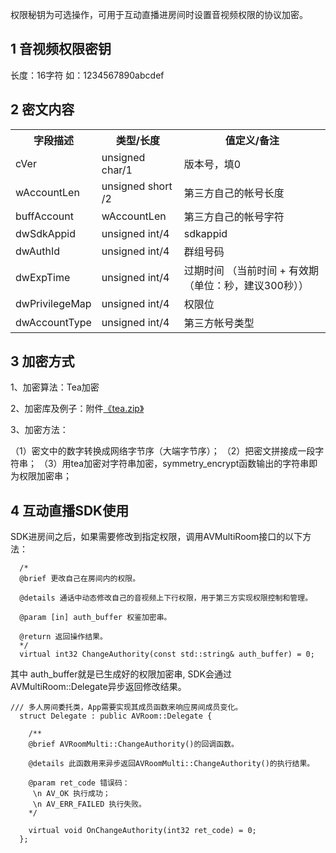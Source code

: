 权限秘钥为可选操作，可用于互动直播进房间时设置音视频权限的协议加密。

## 1 音视频权限密钥

长度：16字符
如：1234567890abcdef

## 2 密文内容

<table class="t">
<tbody><tr>
<th> <b>字段描述</b>
</th><th> <b>类型/长度</b>
</th><th> <b>值定义/备注</b>
</th></tr>
<tr>
<td> cVer
</td><td> unsigned char/1
</td><td> 版本号，填0
</td></tr>
<tr>
<td> wAccountLen
</td><td> unsigned short /2
</td><td> 第三方自己的帐号长度
</td></tr>
<tr>
<td> buffAccount
</td><td> wAccountLen
</td><td> 第三方自己的帐号字符
</td></tr>
<tr>
<td> dwSdkAppid
</td><td> unsigned int/4
</td><td> sdkappid
</td></tr>
<tr>
<td> dwAuthId
</td><td> unsigned int/4
</td><td> 群组号码
</td></tr>
<tr>
<td> dwExpTime
</td><td> unsigned int/4
</td><td> 过期时间 （当前时间 + 有效期（单位：秒，建议300秒））
</td></tr>
<tr>
<td> dwPrivilegeMap
</td><td> unsigned int/4
</td><td> 权限位
</td></tr>
<tr>
<td> dwAccountType
</td><td> unsigned int/4
</td><td> 第三方帐号类型
</td></tr></tbody></table>

## 3 加密方式

1、加密算法：Tea加密

2、加密库及例子：附件[《tea.zip》](http://imgcache.tce.fsphere.cn/static/qzonestyle.gtimg.cn/qzone/vas/opensns/res/doc/tea.zip)

3、加密方法：

（1）密文中的数字转换成网络字节序（大端字节序）；
（2）把密文拼接成一段字符串；
（3）用tea加密对字符串加密，symmetry_encrypt函数输出的字符串即为权限加密串；

## 4 互动直播SDK使用
SDK进房间之后，如果需要修改到指定权限，调用AVMultiRoom接口的以下方法：

```
  /*
  @brief 更改自己在房间内的权限。

  @details 通话中动态修改自己的音视频上下行权限，用于第三方实现权限控制和管理。

  @param [in] auth_buffer 权鉴加密串。

  @return 返回操作结果。
  */
  virtual int32 ChangeAuthority(const std::string& auth_buffer) = 0;
```

其中 auth_buffer就是已生成好的权限加密串, SDK会通过AVMultiRoom::Delegate异步返回修改结果。

```
/// 多人房间委托类，App需要实现其成员函数来响应房间成员变化。
  struct Delegate : public AVRoom::Delegate {

    /**
    @brief AVRoomMulti::ChangeAuthority()的回调函数。

    @details 此函数用来异步返回AVRoomMulti::ChangeAuthority()的执行结果。

    @param ret_code 错误码：
     \n AV_OK 执行成功；
     \n AV_ERR_FAILED 执行失败。
    */

    virtual void OnChangeAuthority(int32 ret_code) = 0;
  };
```

